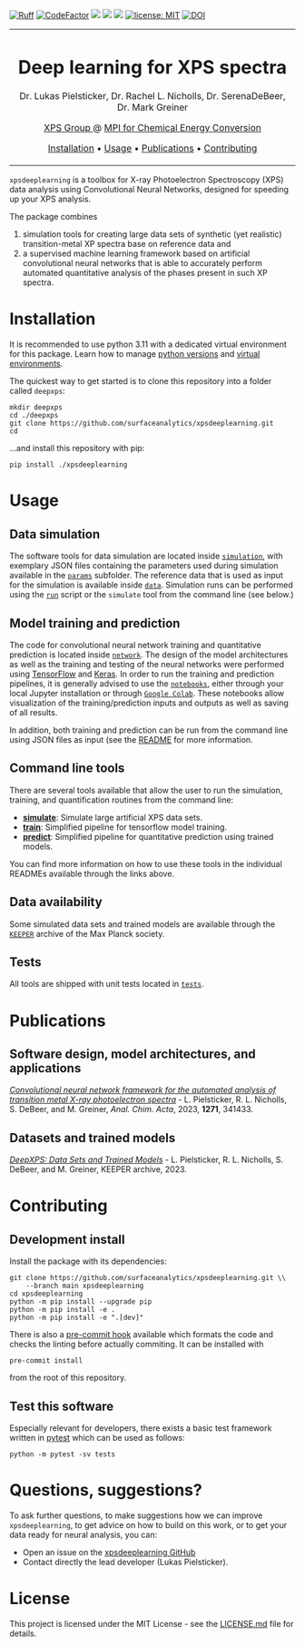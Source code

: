 [![Ruff](https://img.shields.io/endpoint?url=https://raw.githubusercontent.com/astral-sh/ruff/main/assets/badge/v2.json)](https://github.com/astral-sh/ruff)
<a href="https://www.codefactor.io/repository/github/surfaceanalytics/xpsdeeplearning"><img src="https://www.codefactor.io/repository/github/surfaceanalytics/xpsdeeplearning/badge?s=e9dbf0ea5d4ce269c738ea85e856fd6811b425ce" alt="CodeFactor" /></a>
![](https://github.com/FAIRmat-NFDI/pynxtools/actions/workflows/pytest.yml/badge.svg)
![](https://github.com/FAIRmat-NFDI/pynxtools/actions/workflows/pylint.yml/badge.svg)
![](https://github.com/FAIRmat-NFDI/pynxtools/actions/workflows/publish.yml/badge.svg)
[![license: MIT](https://img.shields.io/badge/License-MIT-blue.svg)](https://github.com/lukaspie/xpsdeeplearning/blob/main/LICENSE)
[![DOI](https://zenodo.org/badge/444112446.svg)](https://zenodo.org/badge/latestdoi/444112446)

<table align="center">
<tr><td align="center" width="10000">

# <strong> Deep learning for XPS spectra </strong>

<p>
    Dr. Lukas Pielsticker, 
    Dr. Rachel L. Nicholls, 
    Dr. SerenaDeBeer, 
    Dr. Mark Greiner
    <br>
</p>

<p>
    <a href="https://www.cec.mpg.de/en/research/scientific-infrastructure/dr-walid-hetaba">XPS Group </a> @ <a href="https://www.cec.mpg.de">MPI for Chemical Energy Conversion </a>
</p>

<p>
    <a href="#installation">Installation</a> • <a href="#usage">Usage</a> • <a href="#publications">Publications</a> • <a href="#contributing">Contributing</a>
</p>

</td></tr></table>

`xpsdeeplearning` is a toolbox for X-ray Photoelectron Spectroscopy (XPS) data analysis using Convolutional Neural Networks, designed for speeding up your XPS analysis.

The package combines 
1) simulation tools for creating large data sets of synthetic (yet realistic) transition-metal XP spectra base on reference data and
2) a supervised machine learning framework based on artificial convolutional neural networks that is able to accurately perform automated quantitative analysis of the phases present in such XP spectra.

# Installation
It is recommended to use python 3.11 with a dedicated virtual environment for this package.
Learn how to manage [python versions](https://github.com/pyenv/pyenv) and
[virtual environments](https://realpython.com/python-virtual-environments-a-primer/).

The quickest way to get started is to clone this repository into a folder called `deepxps`:

```shell
mkdir deepxps
cd ./deepxps
git clone https://github.com/surfaceanalytics/xpsdeeplearning.git
cd 
```

...and install this repository with pip:
```shell
pip install ./xpsdeeplearning
```

# Usage
## Data simulation
The software tools for data simulation are located inside [`simulation`](https://github.com/surfaceanalytics/xpsdeeplearning/tree/main/simulation), with exemplary JSON files containing the parameters used during simulation available in the [`params`](https://github.com/surfaceanalytics/xpsdeeplearning/tree/main/simulation/params) subfolder. The reference data that is used as input for the simulation is available inside [`data`](https://github.com/surfaceanalytics/xpsdeeplearning/tree/main/data). Simulation runs can be performed using the [`run`](https://github.com/surfaceanalytics/xpsdeeplearning/tree/main/simulation/run.py) script or the `simulate` tool from the command line (see below.)

## Model training and prediction
The code for convolutional neural network training and quantitative prediction is located inside [`network`](https://github.com/surfaceanalytics/xpsdeeplearning/tree/main/network). The design of the model architectures as well as the training and testing of the neural networks were performed using [TensorFlow](https://www.tensorflow.org/) and [Keras](https://keras.io/). In order to run the training and prediction pipelines, it is generally advised to use the [`notebooks`](https://github.com/surfaceanalytics/xpsdeeplearning/tree/main/notebooks), either through your local Jupyter installation or through [`Google Colab`](https://colab.research.google.com/). These notebooks allow visualization of the training/prediction inputs and outputs as well as saving of all results.

In addition, both training and prediction can be run from the command line using JSON files as input (see the [README](https://github.com/surfaceanalytics/xpsdeeplearning/tree/main/xpsdeeplearning/network/README.md) for more information.

## Command line tools
There are several tools available that allow the user to run the simulation, training, and quantification routines from the command line:
- [**simulate**](https://github.com/surfaceanalytics/xpsdeeplearning/tree/main/xpsdeeplearning/simulation/README.md): Simulate large artificial XPS data sets.
- [**train**](https://github.com/surfaceanalytics/xpsdeeplearning/tree/main/xpsdeeplearning/network/README.md): Simplified pipeline for tensorflow model training.
- [**predict**](https://github.com/surfaceanalytics/xpsdeeplearning/tree/main/xpsdeeplearning/network/README.md): Simplified pipeline for quantitative prediction using trained models.

You can find more information on how to use these tools in the individual READMEs available through the links above.

## Data availability
Some simulated data sets and trained models are available through the [`KEEPER`](https://keeper.mpdl.mpg.de/d/25ebee640ba54622864a/) archive of the Max Planck society.

## Tests
All tools are shipped with unit tests located in [`tests`](https://github.com/surfaceanalytics/xpsdeeplearning/tree/main/tests).

# Publications
## Software design, model architectures, and applications
*[Convolutional neural network framework for the automated analysis of transition metal X-ray photoelectron spectra](https://doi.org/10.1016/j.aca.2023.341433)* - L. Pielsticker, R. L. Nicholls, S. DeBeer, and M. Greiner, *Anal. Chim. Acta*, 2023, **1271**, 341433.
## Datasets and trained models
*[DeepXPS: Data Sets and Trained Models](https://keeper.mpdl.mpg.de/d/25ebee640ba54622864a/)* - L. Pielsticker, R. L. Nicholls, S. DeBeer, and M. Greiner, KEEPER archive, 2023.

# Contributing
## Development install
Install the package with its dependencies:

```shell
git clone https://github.com/surfaceanalytics/xpsdeeplearning.git \\
    --branch main xpsdeeplearning
cd xpsdeeplearning
python -m pip install --upgrade pip
python -m pip install -e .
python -m pip install -e ".[dev]"
```

There is also a [pre-commit hook](https://pre-commit.com/#intro) available
which formats the code and checks the linting before actually commiting.
It can be installed with
```shell
pre-commit install
```
from the root of this repository.

## Test this software

Especially relevant for developers, there exists a basic test framework written in
[pytest](https://docs.pytest.org/en/stable/) which can be used as follows:

```shell
python -m pytest -sv tests
```

# Questions, suggestions?

To ask further questions, to make suggestions how we can improve `xpsdeeplearning`, to get advice
on how to build on this work, or to get your data ready for neural analysis, you can:

- Open an issue on the [xpsdeeplearning GitHub](https://github.com/surfaceanalytics/xpsdeeplearning)
- Contact directly the lead developer (Lukas Pielsticker).

# License

This project is licensed under the MIT License - see the [LICENSE.md](LICENSE.md) file for details.